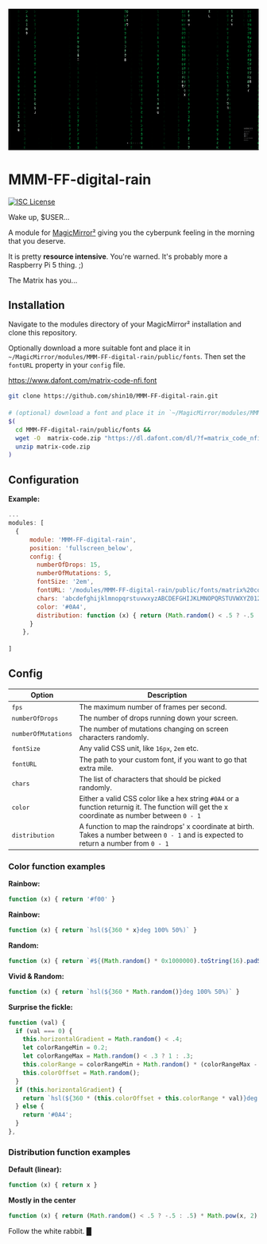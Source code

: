 ![letters raining on the screen](screenshot.png)

# MMM-FF-digital-rain

[![ISC License](https://img.shields.io/badge/license-ISC-blue.svg)](https://choosealicense.com/licenses/isc)

Wake up, $USER...

A module for [MagicMirror²](https://github.com/MichMich/MagicMirror) giving you the cyberpunk feeling in the morning that you deserve.

It is pretty **resource intensive**. You're warned. It's probably more a Raspberry Pi 5 thing. ;)

The Matrix has you...

## Installation

Navigate to the modules directory of your MagicMirror² installation and clone this repository.

Optionally download a more suitable font and place it in `~/MagicMirror/modules/MMM-FF-digital-rain/public/fonts`. Then set the `fontURL` property in your `config` file.

https://www.dafont.com/matrix-code-nfi.font

```sh
git clone https://github.com/shin10/MMM-FF-digital-rain.git

# (optional) download a font and place it in `~/MagicMirror/modules/MMM-FF-digital-rain/public/fonts`
$(
  cd MMM-FF-digital-rain/public/fonts &&
  wget -O  matrix-code.zip "https://dl.dafont.com/dl/?f=matrix_code_nfi" &&
  unzip matrix-code.zip
)
```

## Configuration

**Example:**

```js
...
modules: [
  {
      module: 'MMM-FF-digital-rain',
      position: 'fullscreen_below',
      config: {
        numberOfDrops: 15,
        numberOfMutations: 5,
        fontSize: '2em',
        fontURL: '/modules/MMM-FF-digital-rain/public/fonts/matrix%20code%20nfi.ttf',
        chars: 'abcdefghijklmnopqrstuvwxyzABCDEFGHIJKLMNOPQRSTUVWXYZ0123456789$+-*/=%"\'#&_(),.;:?!\|{}<>[]^~',
        color: '#0A4',
        distribution: function (x) { return (Math.random() < .5 ? -.5 : .5) * Math.pow(x, 2) + .5 },
      }
    },

]

```

## Config

| **Option**          | **Description**                                                                                                                               |
| ------------------- | --------------------------------------------------------------------------------------------------------------------------------------------- |
| `fps`               | The maximum number of frames per second.                                                                                                      |
| `numberOfDrops`     | The number of drops running down your screen.                                                                                                 |
| `numberOfMutations` | The number of mutations changing on screen characters randomly.                                                                               |
| `fontSize`          | Any valid CSS unit, like `16px`, `2em` etc.                                                                                                   |
| `fontURL`           | The path to your custom font, if you want to go that extra mile.                                                                              |
| `chars`             | The list of characters that should be picked randomly.                                                                                        |
| `color`             | Either a valid CSS color like a hex string `#0A4` or a function returnig it. The function will get the x coordinate as number between `0 - 1` |
| `distribution`      | A function to map the raindrops' x coordinate at birth. Takes a number between `0 - 1` and is expected to return a number from `0 - 1`        |

### Color function examples

**Rainbow:**

```js
function (x) { return '#f00' }
```

**Rainbow:**

```js
function (x) { return `hsl(${360 * x}deg 100% 50%)` }
```

**Random:**

```js
function (x) { return `#${(Math.random() * 0x1000000).toString(16).padStart(6, '0')}` }
```

**Vivid & Random:**

```js
function (x) { return `hsl(${360 * Math.random()}deg 100% 50%)` }
```

**Surprise the fickle:**

```js
function (val) {
  if (val === 0) {
    this.horizontalGradient = Math.random() < .4;
    let colorRangeMin = 0.2;
    let colorRangeMax = Math.random() < .3 ? 1 : .3;
    this.colorRange = colorRangeMin + Math.random() * (colorRangeMax - colorRangeMin);
    this.colorOffset = Math.random();
  }
  if (this.horizontalGradient) {
    return `hsl(${360 * (this.colorOffset + this.colorRange * val)}deg 100% 50%)`;
  } else {
    return '#0A4';
  }
},
```

### Distribution function examples

**Default (linear):**

```js
function (x) { return x }
```

**Mostly in the center**

```js
function (x) { return (Math.random() < .5 ? -.5 : .5) * Math.pow(x, 2) + .5 }
```

Follow the white rabbit. [&block;](https://www.youtube.com/watch?v=lL3i3gfiQiY)
